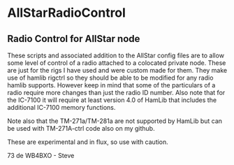 # AllStarRadioControl

## Radio Control for AllStar node

These scripts and associated addition to the AllStar config files are to allow some level of control of a radio attached to a colocated private node. These are just for the rigs I have used and were custom made for them. They make use of hamlib rigctrl so they should be able to be modified for any radio hamlib supports. However keep in mind that some of the particulars of a radio require more changes than just the radio ID number. Also note that for the IC-7100 it will require at least version 4.0 of HamLib that includes the additional IC-7100 memory functions.

Note also that the TM-271a/TM-281a are not supported by HamLib but can be used with TM-271A-ctrl code also on my github.

These are experimental and in flux, so use with caution.

73 de WB4BXO - Steve
